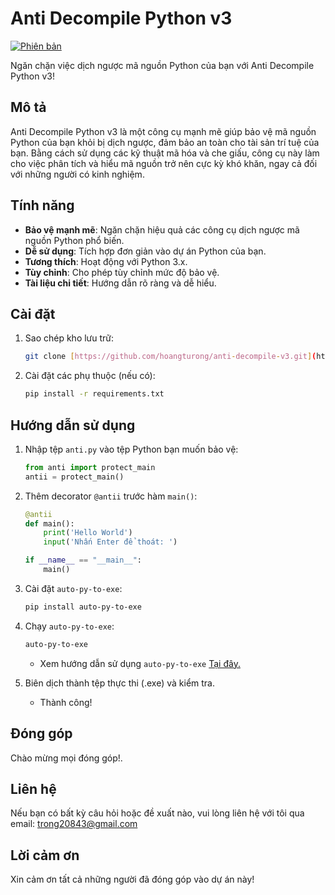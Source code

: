 # Anti Decompile Python v3

[![Phiên bản](https://img.shields.io/badge/Phiên%20bản-v3.0-blue.svg)](https://github.com/hoangturong/anti-decompile-v3/releases/tag/v3.0)

Ngăn chặn việc dịch ngược mã nguồn Python của bạn với Anti Decompile Python v3!

## Mô tả

Anti Decompile Python v3 là một công cụ mạnh mẽ giúp bảo vệ mã nguồn Python của bạn khỏi bị dịch ngược, đảm bảo an toàn cho tài sản trí tuệ của bạn. Bằng cách sử dụng các kỹ thuật mã hóa và che giấu, công cụ này làm cho việc phân tích và hiểu mã nguồn trở nên cực kỳ khó khăn, ngay cả đối với những người có kinh nghiệm.

## Tính năng

* **Bảo vệ mạnh mẽ**: Ngăn chặn hiệu quả các công cụ dịch ngược mã nguồn Python phổ biến.
* **Dễ sử dụng**: Tích hợp đơn giản vào dự án Python của bạn.
* **Tương thích**: Hoạt động với Python 3.x.
* **Tùy chỉnh**: Cho phép tùy chỉnh mức độ bảo vệ.
* **Tài liệu chi tiết**: Hướng dẫn rõ ràng và dễ hiểu.

## Cài đặt

1.  Sao chép kho lưu trữ:

    ```bash
    git clone [https://github.com/hoangturong/anti-decompile-v3.git](https://github.com/hoangturong/anti-decompile-v3.git)
    ```

2.  Cài đặt các phụ thuộc (nếu có):

    ```bash
    pip install -r requirements.txt
    ```

## Hướng dẫn sử dụng

1.  Nhập tệp `anti.py` vào tệp Python bạn muốn bảo vệ:

    ```python
    from anti import protect_main
    antii = protect_main()
    ```

2.  Thêm decorator `@antii` trước hàm `main()`:

    ```python
    @antii
    def main():
        print('Hello World')
        input('Nhấn Enter để thoát: ')

    if __name__ == "__main__":
        main()
    ```

3.  Cài đặt `auto-py-to-exe`:

    ```bash
    pip install auto-py-to-exe
    ```

4.  Chạy `auto-py-to-exe`:

    ```bash
    auto-py-to-exe
    ```

    * Xem hướng dẫn sử dụng `auto-py-to-exe` [Tại đây.](https://pypi.org/project/auto-py-to-exe/)

5.  Biên dịch thành tệp thực thi (.exe) và kiểm tra.

    * Thành công!

## Đóng góp

Chào mừng mọi đóng góp!.

## Liên hệ

Nếu bạn có bất kỳ câu hỏi hoặc đề xuất nào, vui lòng liên hệ với tôi qua email: [trong20843@gmail.com](mailto:trong20843@gmail.com)

## Lời cảm ơn

Xin cảm ơn tất cả những người đã đóng góp vào dự án này!

